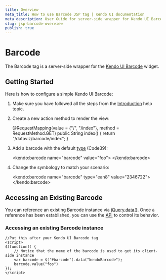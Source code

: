 ```yaml
---
title: Overview
meta_title: How to use Barcode JSP tag | Kendo UI documentation
meta_description: User Guide for server-side wrapper for Kendo UI Barcode for JSP.
slug: jsp-barcode-overview
publish: true
---
```


# Barcode

The Barcode tag is a server-side wrapper for the [Kendo UI Barcode](/kendo-ui/api/web/barcode) widget.

## Getting Started

Here is how to configure a simple Kendo UI Barcode:

1.  Make sure you have followed all the steps from the [Introduction](/kendo-ui/getting-started/using-kendo-with/jsp/introduction) help topic.

2.  Create a new action method to render the view:

    @RequestMapping(value = {"/", "/index"}, method = RequestMethod.GET)
    public String index() {
        return "/dataviz/barcode/index";
    }

3.  Add a barcode with the default [type](/kendo-ui/api/web/barcode#configuration-type) (Code39):

    <kendo:barcode name="barcode" value="foo">
    </kendo:barcode>

4. Change the symbology to match your scenario:

    <kendo:barcode name="barcode" type="ean8" value="2346722">
    </kendo:barcode>


## Accessing an Existing Barcode

You can reference an existing Barcode instance via [jQuery.data()](http://api.jquery.com/jQuery.data/).
Once a reference has been established, you can use the [API](/kendo-ui/api/web/barcode#methods) to control its behavior.

### Accessing an existing Barcode instance

    //Put this after your Kendo UI Barcode tag
    <script>
    $(function() {
        // Notice that the name of the barcode is used to get its client-side instance
        var barcode = $("#barcode").data("kendoBarcode");
        barcode.value("foo")
    });
    </script>
